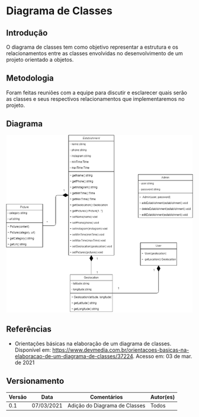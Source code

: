 # Diagrama de Classes

## Introdução

O diagrama de classes tem como objetivo representar a estrutura e os relacionamentos entre as classes envolvidas no desenvolvimento de um projeto orientado a objetos.

## Metodologia

Foram feitas reuniões com a equipe para discutir e esclarecer quais serão as classes e seus respectivos relacionamentos que implementaremos no projeto.

## Diagrama

![Diagrama_de_Classes](imagens/diagrama_de_classes.png)

## Referências

- Orientações básicas na elaboração de um diagrama de classes. Disponível em: <https://www.devmedia.com.br/orientacoes-basicas-na-elaboracao-de-um-diagrama-de-classes/37224>. Acesso em: 03 de mar. de 2021

## Versionamento

| Versão | Data       | Comentários       | Autor(es)        |
| ------ | ---------- | ----------------- | ---------------- |
| 0.1    | 07/03/2021 | Adição do Diagrama de Classes  | Todos |
